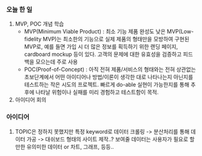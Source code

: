 ### 오늘 한 일

1. MVP, POC 개념 학습
   - MVP(Minimum Viable Product) : 최소 기능 제품
     완성도 낮은 MVP(Low-fidelity MVP)는 최소한의 기능으로 실제 제품의 형태만을 모방하여 구현된 MVP로, 예를 들면 가입 시 더 많은 정보를 획득하기 위한 랜딩 페이지, cardboard mockup 등이 있다. 고객의 문제에 대한 유효성을 검증하고 피드백을 모으는데 주로 사용
   - POC(Proof-of-Concept) : 아직 전혀 제품/서비스의 형태와는 전혀 상관없는 초보단계에서 어떤 아이디어나 방법/이론이 생각한 대로 나타나는지 아닌지를 테스트하는 작은 시도의 프로젝트.
     빠르게 do-able 실현이 가능한지를 통해 추후에 나타날 위험이나 실패를 미리 경험하고 테스트함이 목적.
2. 아이디어 회의



### 아이디어

1. TOPIC은 정하지 못했지만 특정 keyword로 데이터 크롤링 -> 분산처리를 통해 데이터 가공 -> 대쉬보드 형태의 사이트 제작..? 보여줄 데이터는 사용자가 필요로 할만한 유의미한 데이터 or 차트, 그래프, 등등..

